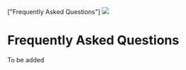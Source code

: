 ["Frequently Asked Questions"]
<img class="ts fluid image" src="img/faq.png">
# Frequently Asked Questions

To be added